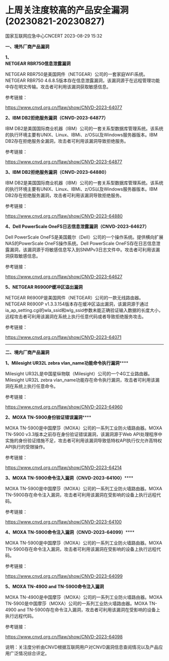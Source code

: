 #  上周关注度较高的产品安全漏洞(20230821-20230827)   
 国家互联网应急中心CNCERT   2023-08-29 15:32  
  
**一、境外厂商产品漏洞**  
  
**1、**  
**NETGEAR RBR750信息泄露漏洞**  
  
NETGEAR RBR750是美国网件（NETGEAR）公司的一套家庭WiFi系统。NETGEAR RBR750 4.6.8.5版本存在信息泄露漏洞，该漏洞源于在远程管理功能中存在明文传输。攻击者可利用该漏洞获取敏感信息。  
  
参考链接：  
  
https://www.cnvd.org.cn/flaw/show/CNVD-2023-64077  
  
**2、IBM DB2拒绝服务漏洞（CNVD-2023-64877）**  
  
  
IBM DB2是美国国际商业机器（IBM）公司的一套关系型数据库管理系统。该系统的执行环境主要有UNIX、Linux、IBMi、z/OS以及Windows服务器版本。IBM DB2存在拒绝服务全漏洞，攻击者可利用该漏洞导致拒绝服务。  
  
参考链接：  
  
https://www.cnvd.org.cn/flaw/show/CNVD-2023-64877  
  
**3、IBM DB2拒绝服务漏洞（CNVD-2023-64880）**  
  
  
IBM DB2是美国国际商业机器（IBM）公司的一套关系型数据库管理系统。该系统的执行环境主要有UNIX、Linux、IBMi、z/OS以及Windows服务器版本。IBM DB2存在拒绝服务漏洞，攻击者可利用该漏洞导致拒绝服务。  
  
参考链接：  
  
https://www.cnvd.org.cn/flaw/show/CNVD-2023-64880  
  
**4、Dell PowerScale OneFS日志信息泄露漏洞（CNVD-2023-64627）**  
  
Dell PowerScale OneFS是美国戴尔（Dell）公司的一个操作系统。提供横向扩展NAS的PowerScale OneFS操作系统。Dell PowerScale OneFS存在日志信息泄露漏洞，该漏洞源于将敏感信息写入到SNMPv3日志文件中。攻击者可利用该漏洞获取敏感信息。  
  
参考链接：  
  
https://www.cnvd.org.cn/flaw/show/CNVD-2023-64627  
  
**5、NETGEAR R6900P缓冲区溢出漏洞**  
  
NETGEAR R6900P是美国网件（NETGEAR）公司的一款无线路由器。NETGEAR R6900P v1.3.3.154版本存在缓冲区溢出漏洞，该漏洞源于通过ia_ap_setting.cgi的wla_ssid和wlg_ssid参数未能正确验证输入数据的长度大小，远程攻击者可利用该漏洞在系统上执行任意代码或者导致拒绝服务攻击。  
  
参考链接：  
  
https://www.cnvd.org.cn/flaw/show/CNVD-2023-64071  
  
****  
**二、境内厂商产品漏洞**  
  
**1、Milesight UR32L zebra vlan_name功能命令执行漏洞******  
  
Milesight UR32L是中国星纵物联（Milesight）公司的一个4G工业路由器。Milesight UR32L zebra
vlan_name功能存在命令执行漏洞，攻击者可利用该漏洞在系统上执行任意命令。  
  
参考链接：  
  
https://www.cnvd.org.cn/flaw/show/CNVD-2023-64960  
  
  
**2、MOXA TN-5900身份验证错误漏洞******  
  
MOXA TN-5900是中国摩莎（MOXA）公司的一系列工业防火墙路由器。MOXA TN-5900 v3.3版本之前存在身份验证错误漏洞，该漏洞源于Web API处理程序中实施的身份验证措施不足，攻击者可利用该漏洞导致低特权API执行仅允许高特权API执行的受限操作。  
  
参考链接：  
  
https://www.cnvd.org.cn/flaw/show/CNVD-2023-64214  
  
**3、MOXA TN-5900命令注入漏洞（CNVD-2023-64100）******  
  
MOXA TN-5900是中国摩莎（MOXA）公司的一系列工业防火墙路由器。MOXA TN-5900存在命令注入漏洞，攻击者可利用该漏洞在受影响的设备上执行远程代码。  
  
参考链接：  
  
https://www.cnvd.org.cn/flaw/show/CNVD-2023-64100  
  
**4、MOXA TN-5900命令注入漏洞（CNVD-2023-64099）******  
  
MOXA TN-5900是中国摩莎（MOXA）公司的一系列工业防火墙路由器。MOXA TN-5900存在命令注入漏洞，攻击者可利用该漏洞在受影响的设备上执行远程代码。  
  
参考链接：  
  
https://www.cnvd.org.cn/flaw/show/CNVD-2023-64099  
  
**5、MOXA TN-4900 and TN-5900命令注入漏洞**  
  
MOXA TN-4900是中国摩莎（MOXA）公司的一系列工业防火墙路由器。MOXA TN-5900是中国摩莎（MOXA）公司的一系列工业防火墙路由器。MOXA TN-4900 and TN-5900存在命令注入漏洞，攻击者可利用该漏洞在受影响的设备上执行远程代码。  
  
参考链接：  
  
https://www.cnvd.org.cn/flaw/show/CNVD-2023-64098  
  
  
说明：关注度分析由CNVD根据互联网用户对CNVD漏洞信息查阅情况以及产品应用广泛情况综合评定。  
  
